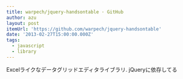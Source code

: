 ```yaml
---
title: warpech/jquery-handsontable · GitHub
author: azu
layout: post
itemUrl: 'https://github.com/warpech/jquery-handsontable'
date: '2013-02-27T15:00:00.000Z'
tags:
  - javascript
  - library
---
```

Excelライクなデータグリッドエディタライブラリ.
jQueryに依存してる
